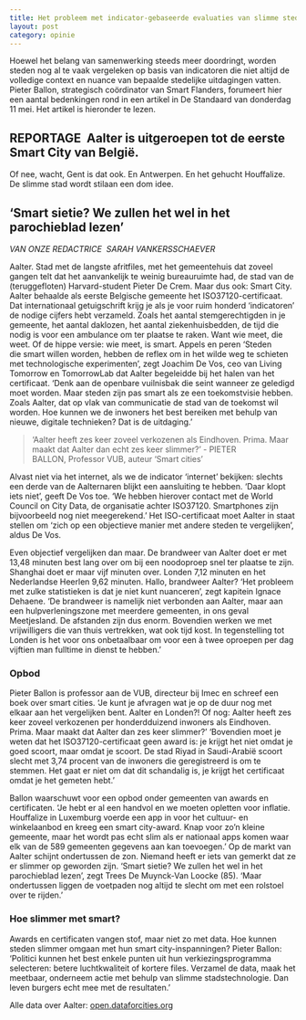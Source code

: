 ```yaml
---
title: Het probleem met indicator-gebaseerde evaluaties van slimme steden
layout: post
category: opinie
---
```

Hoewel het belang van samenwerking steeds meer doordringt, worden steden nog al te vaak vergeleken op basis van indicatoren die niet altijd de volledige context en nuance van bepaalde stedelijke uitdagingen vatten. Pieter Ballon, strategisch coördinator van Smart Flanders, forumeert hier een aantal bedenkingen rond in een artikel in De Standaard van donderdag 11 mei. Het artikel is hieronder te lezen.

## REPORTAGE  Aalter is uitgeroepen tot de eerste Smart City van België.

Of nee, wacht, Gent is dat ook. En Antwerpen. En het gehucht Houffalize. De slimme stad wordt stilaan een dom idee.

## ‘Smart sietie? We zullen het wel in het parochieblad lezen’

_VAN ONZE REDACTRICE  SARAH VANKERSSCHAEVER_

Aalter. Stad met de langste afritfiles, met het gemeentehuis dat zoveel gangen telt dat het aanvankelijk te weinig bureauruimte had, de stad van de (teruggefloten) Harvard-student Pieter De Crem.
Maar dus ook: Smart City. Aalter behaalde als eerste Belgische gemeente het ISO37120-certificaat. Dat internationaal getuigschrift krijg je als je voor ruim honderd ‘indicatoren’ de nodige cijfers hebt verzameld. Zoals het aantal stemgerechtigden in je gemeente, het aantal daklozen, het aantal ziekenhuisbedden, de tijd die nodig is voor een ambulance om ter plaatse te raken. Want wie meet, die weet. Of de hippe versie: wie meet, is smart.
Appels en peren
‘Steden die smart willen worden, hebben de reflex om in het wilde weg te schieten met technologische experimenten’, zegt Joachim De Vos, ceo van Living Tomorrow en TomorrowLab dat Aalter begeleidde bij het halen van het certificaat. ‘Denk aan de openbare vuilnisbak die seint wanneer ze geledigd moet worden. Maar steden zijn pas smart als ze een toekomstvisie hebben. Zoals Aalter, dat op vlak van communicatie de stad van de toekomst wil worden. Hoe kunnen we de inwoners het best bereiken met behulp van nieuwe, digitale technieken? Dat is de uitdaging.’

>‘Aalter heeft zes keer zoveel verkozenen als Eindhoven. Prima. Maar maakt dat Aalter dan echt zes keer slimmer?’ - PIETER BALLON, Professor VUB, auteur ‘Smart cities’

Alvast niet via het internet, als we de indicator ‘internet’ bekijken: slechts een derde van de Aalternaren blijkt een aansluiting te hebben. ‘Daar klopt iets niet’, geeft De Vos toe. ‘We hebben hierover contact met de World Council on City Data, de organisatie achter ISO37120. Smartphones zijn bijvoorbeeld nog niet meegerekend.’
Het ISO-certificaat moet Aalter in staat stellen om ‘zich op een objectieve manier met andere steden te vergelijken’, aldus De Vos.

Even objectief vergelijken dan maar. De brandweer van Aalter doet er met 13,48 minuten best lang over om bij een noodoproep snel ter plaatse te zijn. Shanghai doet er maar vijf minuten over. Londen 7,12 minuten en het Nederlandse Heerlen 9,62 minuten. Hallo, brandweer Aalter?
‘Het probleem met zulke statistieken is dat je niet kunt nuanceren’, zegt kapitein Ignace Dehaene. ‘De brandweer is namelijk niet verbonden aan Aalter, maar aan een hulpverleningszone met meerdere gemeenten, in ons geval Meetjesland. De afstanden zijn dus enorm. Bovendien werken we met vrijwilligers die van thuis vertrekken, wat ook tijd kost. In tegenstelling tot Londen is het voor ons onbetaalbaar om voor een à twee oproepen per dag vijftien man fulltime in dienst te hebben.’

### Opbod

Pieter Ballon is professor aan de VUB, directeur bij Imec en schreef een boek over smart cities. ‘Je kunt je afvragen wat je op de duur nog met elkaar aan het vergelijken bent. Aalter en Londen?! Of nog: Aalter heeft zes keer zoveel verkozenen per honderdduizend inwoners als Eindhoven. Prima. Maar maakt dat Aalter dan zes keer slimmer?’
‘Bovendien moet je weten dat het ISO37120-certificaat geen award is: je krijgt het niet omdat je goed scoort, maar omdat je scoort. De stad Riyad in Saudi-Arabië scoort slecht met 3,74 procent van de inwoners die geregistreerd is om te stemmen. Het gaat er niet om dat dit schandalig is, je krijgt het certificaat omdat je het gemeten hebt.’

Ballon waarschuwt voor een opbod onder gemeenten van awards en certificaten. ‘Je hebt er al een handvol en we moeten opletten voor inflatie. Houffalize in Luxemburg voerde een app in voor het cultuur- en winkelaanbod en kreeg een smart city-award. Knap voor zo’n kleine gemeente, maar het wordt pas echt slim als er nationaal apps komen waar elk van de 589 gemeenten gegevens aan kan toevoegen.’
Op de markt van Aalter schijnt ondertussen de zon. Niemand heeft er iets van gemerkt dat ze er slimmer op geworden zijn. ‘Smart sietie? We zullen het wel in het parochieblad lezen’, zegt Trees De Muynck-Van Loocke (85). ‘Maar ondertussen liggen de voetpaden nog altijd te slecht om met een rolstoel over te rijden.’

### Hoe slimmer met smart?

Awards en certificaten vangen stof, maar niet zo met data. Hoe kunnen steden slimmer omgaan met hun smart city-inspanningen? Pieter Ballon: ‘Politici kunnen het best enkele punten uit hun verkiezingsprogramma selecteren: betere luchtkwaliteit of kortere files. Verzamel de data, maak het meetbaar, onderneem actie met behulp van slimme stadstechnologie. Dan leven burgers echt mee met de resultaten.’

Alle data over Aalter:
[open.dataforcities.org](http://open.dataforcities.org)


